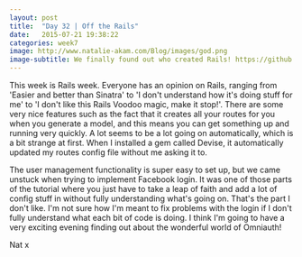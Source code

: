 ```yaml
---
layout: post
title:  "Day 32 | Off the Rails"
date:   2015-07-21 19:38:22
categories: week7
image: http://www.natalie-akam.com/Blog/images/god.png
image-subtitle: We finally found out who created Rails! https://github.com/god
---
```


This week is Rails week. Everyone has an opinion on Rails, ranging from 'Easier and better than Sinatra' to 'I don't understand how it's doing stuff for me' to 'I don't like this Rails Voodoo magic, make it stop!'. There are some very nice features such as the fact that it creates all your routes for you when you generate a model, and this means you can get something up and running very quickly. A lot seems to be a lot going on automatically, which is a bit strange at first. When I installed a gem called Devise, it automatically updated my routes config file without me asking it to.

The user management functionality is super easy to set up, but we came unstuck when trying to implement Facebook login. It was one of those parts of the tutorial where you just have to take a leap of faith and add a lot of config stuff in without fully understanding what's going on. That's the part I don't like. I'm not sure how I'm meant to fix problems with the login if I don't fully understand what each bit of code is doing. I think I'm going to have a very exciting evening finding out about the wonderful world of Omniauth!

Nat x
